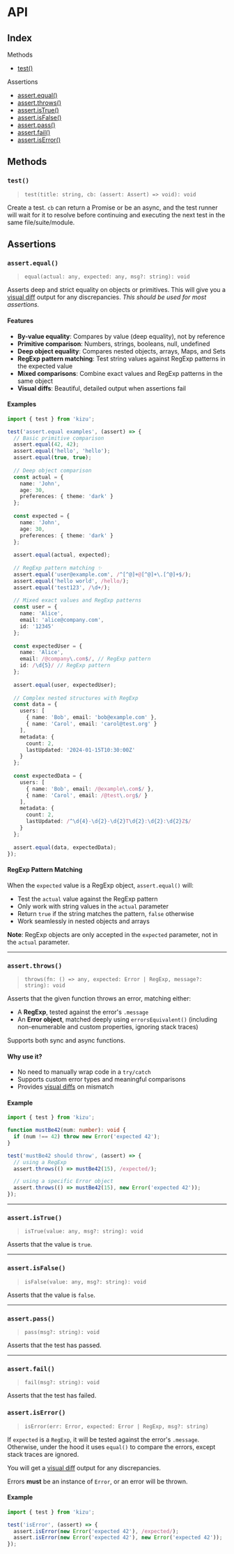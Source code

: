 # API

## Index

Methods

- [test()](#test)

Assertions

- [assert.equal()](#assertequal)
- [assert.throws()](#assertthrows)
- [assert.isTrue()](#assertistrue)
- [assert.isFalse()](#assertisfalse)
- [assert.pass()](#assertpass)
- [assert.fail()](#assertfail)
- [assert.isError()](#assertiserror)

## Methods

### `test()`

> `test(title: string, cb: (assert: Assert) => void): void`

Create a test. `cb` can return a Promise or be an async, and the test runner will wait for it to resolve before continuing and executing the next test in the same file/suite/module.

## Assertions

### `assert.equal()`

> `equal(actual: any, expected: any, msg?: string): void`

Asserts deep and strict equality on objects or primitives. This will give you a [visual diff](/docs/visualDiff.md) output for any discrepancies. _This should be used for most assertions._

#### Features

- **By-value equality**: Compares by value (deep equality), not by reference
- **Primitive comparison**: Numbers, strings, booleans, null, undefined
- **Deep object equality**: Compares nested objects, arrays, Maps, and Sets
- **RegExp pattern matching**: Test string values against RegExp patterns in the expected value
- **Mixed comparisons**: Combine exact values and RegExp patterns in the same object
- **Visual diffs**: Beautiful, detailed output when assertions fail

#### Examples

```typescript
import { test } from 'kizu';

test('assert.equal examples', (assert) => {
  // Basic primitive comparison
  assert.equal(42, 42);
  assert.equal('hello', 'hello');
  assert.equal(true, true);
  
  // Deep object comparison
  const actual = {
    name: 'John',
    age: 30,
    preferences: { theme: 'dark' }
  };
  
  const expected = {
    name: 'John',
    age: 30,
    preferences: { theme: 'dark' }
  };
  
  assert.equal(actual, expected);
  
  // RegExp pattern matching ✨
  assert.equal('user@example.com', /^[^@]+@[^@]+\.[^@]+$/);
  assert.equal('hello world', /hello/);
  assert.equal('test123', /\d+/);
  
  // Mixed exact values and RegExp patterns
  const user = {
    name: 'Alice',
    email: 'alice@company.com',
    id: '12345'
  };
  
  const expectedUser = {
    name: 'Alice',
    email: /@company\.com$/, // RegExp pattern
    id: /\d{5}/ // RegExp pattern
  };
  
  assert.equal(user, expectedUser);
  
  // Complex nested structures with RegExp
  const data = {
    users: [
      { name: 'Bob', email: 'bob@example.com' },
      { name: 'Carol', email: 'carol@test.org' }
    ],
    metadata: {
      count: 2,
      lastUpdated: '2024-01-15T10:30:00Z'
    }
  };
  
  const expectedData = {
    users: [
      { name: 'Bob', email: /@example\.com$/ },
      { name: 'Carol', email: /@test\.org$/ }
    ],
    metadata: {
      count: 2,
      lastUpdated: /^\d{4}-\d{2}-\d{2}T\d{2}:\d{2}:\d{2}Z$/
    }
  };
  
  assert.equal(data, expectedData);
});
```

#### RegExp Pattern Matching

When the `expected` value is a RegExp object, `assert.equal()` will:

- Test the `actual` value against the RegExp pattern
- Only work with string values in the `actual` parameter
- Return `true` if the string matches the pattern, `false` otherwise
- Work seamlessly in nested objects and arrays

**Note**: RegExp objects are only accepted in the `expected` parameter, not in the `actual` parameter.

---

### `assert.throws()`

> `throws(fn: () => any, expected: Error | RegExp, message?: string): void`

Asserts that the given function throws an error, matching either:

- A **RegExp**, tested against the error's `.message`
- An **Error object**, matched deeply using `errorsEquivalent()` (including non-enumerable and custom properties, ignoring stack traces)

Supports both sync and async functions.

#### Why use it?

- No need to manually wrap code in a `try/catch`
- Supports custom error types and meaningful comparisons
- Provides [visual diffs](/docs/visualDiff.md) on mismatch

#### Example

```ts
import { test } from 'kizu';

function mustBe42(num: number): void {
  if (num !== 42) throw new Error('expected 42');
}

test('mustBe42 should throw', (assert) => {
  // using a RegExp
  assert.throws(() => mustBe42(15), /expected/);

  // using a specific Error object
  assert.throws(() => mustBe42(15), new Error('expected 42'));
});
```
---

### `assert.isTrue()`

> `isTrue(value: any, msg?: string): void`

Asserts that the value is `true`.

---

### `assert.isFalse()`

> `isFalse(value: any, msg?: string): void`

Asserts that the value is `false`.

---

### `assert.pass()`

> `pass(msg?: string): void`

Asserts that the test has passed.

---

### `assert.fail()`

> `fail(msg?: string): void`

Asserts that the test has failed.

### `assert.isError()`

> `isError(err: Error, expected: Error | RegExp, msg?: string)`

If `expected` is a `RegExp`, it will be tested against the error's `.message`. Otherwise, under the hood it uses `equal()` to compare the errors, except stack traces are ignored.

You will get a [visual diff](/docs/visualDiff.md) output for any discrepancies.

Errors **must** be an instance of `Error`, or an error will be thrown.

#### Example

```ts
import { test } from 'kizu';

test('isError', (assert) => {
  assert.isError(new Error('expected 42'), /expected/);
  assert.isError(new Error('expected 42'), new Error('expected 42'));
});
```